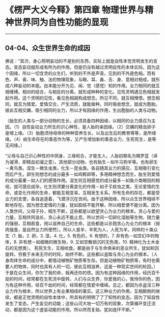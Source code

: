 # 《楞严大义今释》第四章 物理世界与精神世界同为自性功能的显现

------

## 04-04、众生世界生命的成因

佛说：“其次，身心照明妄动的不是别的东西，实际上就是自性本觉灵明发生的变态。变态妄动就形成有所为的作用。但是仍没有越过灵明自性的本体实际。因为这个因缘，所以一切含灵的众生们，听到的不外是声音。见到的不外是色相。而有色、声、香、味、触、法的物理现象，与眼、耳、鼻、舌、身、意相对相成，就形成六种妄动的本能。由本能分开为见、闻、觉（感觉）知的作用。业力相同的就互相缠缚。相对的结合，与相反的分离，就形成种种的变化。见性灵明遇见色相就发起作用。这个灵明的见性，看见色相就构成想念。所见不同，就互相憎恨。想念相同，就互为情爱。爱情交合，产生流质，就能做种。同时吸收想念，就成为胞胎。彼此互相交媾，吸引相同的业力，所以才有因缘的作用，生出胞胎的人类与动物。

（胎生的人类与一部分动物的生长，必须具备四种因缘，以相同的业力感召为主因。（1）自性妄动业力所生的识心种性，是人胎的亲因缘。（2）交媾的精虫卵子是增上缘。（3）胎胞须待母体的种种营养生长，以及出生后的教育等等，是所缘缘。（4）由生命存在的善恶作为等，又产生增加新的善恶业力，生死死生，是等无间缘。）

“父母与自己识心种性的中阴身，三缘和合，才能生人。人胎初期名为羯罗蓝（译为凝滑，即精血初凝之意）。其他部分动物，也有胎生－如牛马狗羊等。也有卵生－禽鸟类。湿生－微生虫类。化生－昆虫类。各自随其业力的感应，互相吸引变化而后产生。卵生则想念的成分最多－如鸡孵卵等，多用精神想念而生。胎生则爱情的成分最重－如人们的感情作用。湿生则互相感觉的成分最多－如鱼介类眼目的相视，就可感应成孕。化生则须要分离变化的作用－如孑孓蚊虫之类。无论爱情的生命，或变化作用的生命，都能互相变易，互相发生关系。所有生命的存在，都是受业力的支使，各自追逐着，飞潜浮沉在世间。由于这种因缘，所以众生世界相续不断地存在。因为想念爱情的力量，犹如胶结不能开解，所以相爱便不能分离。因为人类世间，父母子孙，相生不断，这些都是以欲望贪心为业力的根本。贪心与爱的力量，互相共同滋长，贪心永远不能止息。所以世间一切卵化湿胎等生物，随力量的强弱，互相吞食，用以滋养自己的生命，这些都是以杀戮贪心为业力的根本（弱肉强食，是自然业力所使然）。所以人食羊，羊死为人，人死为羊。同样的十类众生（1. 胎，2. 卵，3. 湿，4. 化，5. 有色的，6. 有想的，7. 非有色－如空幻中的物体，8. 非有想－如细微的微生物，9. 又如空散销沉的无色类，10. 精神化为土木金石的无想类）。 死死生生，互相啖食。都是由于与生命俱来的恶业所生，犹如轮回旋转。穷极于未来无尽的时际，始终不断。这些都以盗取与贪心为业的根本。（人身肉体生命的成分中，都借动植物矿物质等生存。但是动植物矿物质等，有时也需要人的物体，同时也具有人的一切。彼此互相滋养，这是一种现实世间的轮回。） 于是在众生间，你欠了我的命，我再还你的债。因为有这种因缘的作用，经历百千劫的时间，经常都在生死流中旋转。人们与众生界，你爱我的心，我怜你的色，因为有这种作用，经百千劫的时间，经常都在情爱中缠绵。总之，都因为杀盗淫三种业力作为根本，所以世界上有业果相续的事实。这三种业力的作用，互相颠倒的继续，都是正觉灵明的自性本体中，所具有的明明了了了知性的变态。因为了知自性发生了变态，产生妄见的动能；这些山河大地一切万有的现象，次第循环变迁流动，都是因为这个虚妄动能的作用。所以终而复始，犹如连环不断。”

